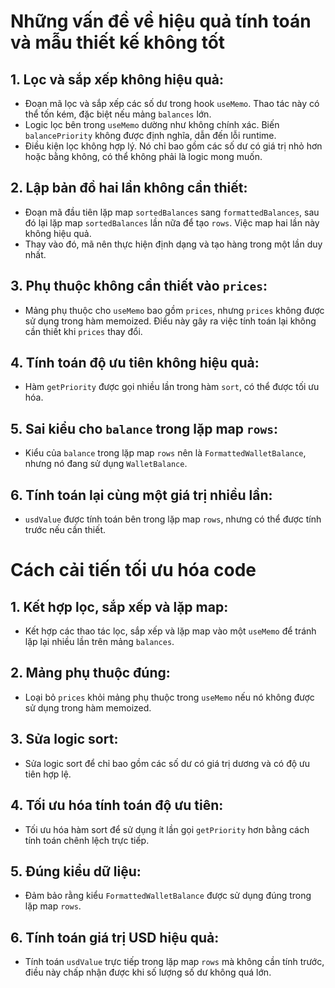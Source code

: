# Những vấn đề về hiệu quả tính toán và mẫu thiết kế không tốt

## 1. Lọc và sắp xếp không hiệu quả:

- Đoạn mã lọc và sắp xếp các số dư trong hook `useMemo`. Thao tác này có thể tốn kém, đặc biệt nếu mảng `balances` lớn.
- Logic lọc bên trong `useMemo` dường như không chính xác. Biến `balancePriority` không được định nghĩa, dẫn đến lỗi runtime.
- Điều kiện lọc không hợp lý. Nó chỉ bao gồm các số dư có giá trị nhỏ hơn hoặc bằng không, có thể không phải là logic mong muốn.

## 2. Lập bản đồ hai lần không cần thiết:

- Đoạn mã đầu tiên lặp map `sortedBalances` sang `formattedBalances`, sau đó lại lặp map `sortedBalances` lần nữa để tạo `rows`. Việc map hai lần này không hiệu quả.
- Thay vào đó, mã nên thực hiện định dạng và tạo hàng trong một lần duy nhất.

## 3. Phụ thuộc không cần thiết vào `prices`:

- Mảng phụ thuộc cho `useMemo` bao gồm `prices`, nhưng `prices` không được sử dụng trong hàm memoized. Điều này gây ra việc tính toán lại không cần thiết khi `prices` thay đổi.

## 4. Tính toán độ ưu tiên không hiệu quả:

- Hàm `getPriority` được gọi nhiều lần trong hàm `sort`, có thể được tối ưu hóa.

## 5. Sai kiểu cho `balance` trong lặp map `rows`:

- Kiểu của `balance` trong lặp map `rows` nên là `FormattedWalletBalance`, nhưng nó đang sử dụng `WalletBalance`.

## 6. Tính toán lại cùng một giá trị nhiều lần:

- `usdValue` được tính toán bên trong lặp map `rows`, nhưng có thể được tính trước nếu cần thiết.


# Cách cải tiến tối ưu hóa code

## 1. Kết hợp lọc, sắp xếp và lặp map:

- Kết hợp các thao tác lọc, sắp xếp và lặp map vào một `useMemo` để tránh lặp lại nhiều lần trên mảng `balances`.

## 2. Mảng phụ thuộc đúng:

- Loại bỏ `prices` khỏi mảng phụ thuộc trong `useMemo` nếu nó không được sử dụng trong hàm memoized.

## 3. Sửa logic sort:

- Sửa logic sort để chỉ bao gồm các số dư có giá trị dương và có độ ưu tiên hợp lệ.

## 4. Tối ưu hóa tính toán độ ưu tiên:

- Tối ưu hóa hàm sort để sử dụng ít lần gọi `getPriority` hơn bằng cách tính toán chênh lệch trực tiếp.

## 5. Đúng kiểu dữ liệu:

- Đảm bảo rằng kiểu `FormattedWalletBalance` được sử dụng đúng trong lặp map `rows`.

## 6. Tính toán giá trị USD hiệu quả:

- Tính toán `usdValue` trực tiếp trong lặp map `rows` mà không cần tính trước, điều này chấp nhận được khi số lượng số dư không quá lớn.